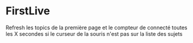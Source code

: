 # FirstLive
Refresh les topics de la première page et le compteur de connecté toutes les X secondes si le curseur de la souris n'est pas sur la liste des sujets
